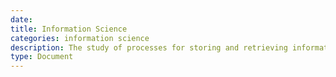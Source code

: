 ```yaml
---
date:
title: Information Science
categories: information science
description: The study of processes for storing and retrieving information.
type: Document
---
```

